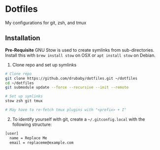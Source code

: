# Dotfiles

My configurations for git, zsh, and tmux

## Installation

**Pre-Requisite**
GNU Stow is used to create symlinks from sub-directories. Install this with `brew install stow` on OSX or `apt install stow` on Debian.

1. Clone repo and set up symlinks

```bash
# Clone repo
git clone https://github.com/drubaby/dotfiles.git ~/dotfiles
cd ~/dotfiles
git submodule update --force --recursive --init --remote

# Set up symlinks
stow zsh git tmux

# May have to re-fetch tmux plugins with "<prefix> + I"
```

2. To identify yourself with git, create a `~/.gitconfig.local` with the following structure:

```bash
[user]
  name = Replace Me
  email = replaceme@example.com
```
